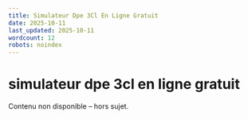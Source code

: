 ```yaml
---
title: Simulateur Dpe 3Cl En Ligne Gratuit
date: 2025-10-11
last_updated: 2025-10-11
wordcount: 12
robots: noindex
---
```


# simulateur dpe 3cl en ligne gratuit

Contenu non disponible – hors sujet.